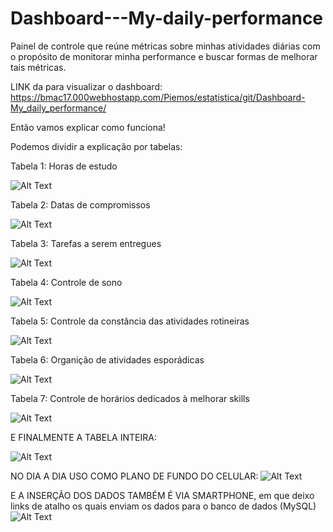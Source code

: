 # Dashboard---My-daily-performance
Painel de controle que reúne métricas sobre minhas atividades diárias com o propósito de monitorar minha performance e buscar formas de melhorar tais métricas.

LINK da para visualizar o dashboard:
https://bmac17.000webhostapp.com/Piemos/estatistica/git/Dashboard-My_daily_performance/

Então vamos explicar como funciona!

Podemos dividir a explicação por tabelas: 

Tabela 1: Horas de estudo

![Alt Text](https://github.com/theyujisamfull/Dashboard-My_daily_performance/blob/master/Readme_images/tabela_constancia.png)



Tabela 2: Datas de compromissos

![Alt Text](https://github.com/theyujisamfull/Dashboard-My_daily_performance/blob/master/Readme_images/tabela_datas_proximas.png)



Tabela 3: Tarefas a serem entregues

![Alt Text](https://github.com/theyujisamfull/Dashboard-My_daily_performance/blob/master/Readme_images/tabela_tarefas.png)


Tabela 4: Controle de sono

![Alt Text](https://github.com/theyujisamfull/Dashboard-My_daily_performance/blob/master/Readme_images/tabela_sleep.png)

Tabela 5: Controle da constância das atividades rotineiras

![Alt Text](https://github.com/theyujisamfull/Dashboard-My_daily_performance/blob/master/Readme_images/tabela_rotina.png)

Tabela 6: Organição de atividades esporádicas

![Alt Text](https://github.com/theyujisamfull/Dashboard-My_daily_performance/blob/master/Readme_images/tabela_organizacao.png)


Tabela 7: Controle de horários dedicados à melhorar skills

![Alt Text](https://github.com/theyujisamfull/Dashboard-My_daily_performance/blob/master/Readme_images/tabela_skills.png)






E FINALMENTE A TABELA INTEIRA:

![Alt Text](https://github.com/theyujisamfull/Dashboard-My_daily_performance/blob/master/Readme_images/tabela_inteira.png)

NO DIA A DIA USO COMO PLANO DE FUNDO DO CELULAR:
![Alt Text](https://github.com/theyujisamfull/Dashboard-My_daily_performance/blob/master/Readme_images/celular.png)



E A INSERÇÃO DOS DADOS TAMBÉM É VIA SMARTPHONE, em que deixo links de atalho os quais enviam os dados para o banco de dados (MySQL)
![Alt Text](https://github.com/theyujisamfull/Dashboard-My_daily_performance/blob/master/Readme_images/celular_send.png)





